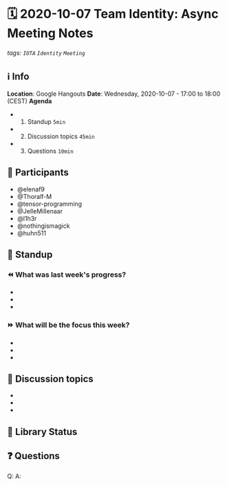 # 🗓️ 2020-10-07 Team Identity: Async Meeting Notes
###### tags: `IOTA` `Identity` `Meeting`

## ℹ️ Info
**Location**: Google Hangouts
**Date**: Wednesday, 2020-10-07 - 17:00 to 18:00 (CEST) 
**Agenda**
- 1. Standup `5min`
- 2. Discussion topics `45min`
- 3. Questions `10min`

## 👥 Participants
- @elenaf9
- @Thoralf-M
- @tensor-programming
- @JelleMillenaar
- @l1h3r
- @nothingismagick
- @huhn511

## 🙋‍ Standup

### ⏪ What was last week's progress?
- 
- 
- 


### ⏩ What will be the focus this week?
- 
- 
- 

## 💬 Discussion topics
- 
- 
- 

## 💫 Library Status


## ❓ Questions

Q:
A: 